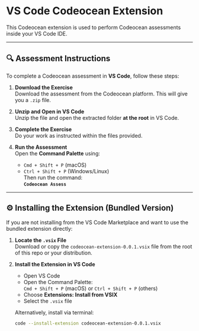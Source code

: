 # VS Code Codeocean Extension

This Codeocean extension is used to perform Codeocean assessments inside your VS Code IDE.

---

## 🔍 Assessment Instructions

To complete a Codeocean assessment in **VS Code**, follow these steps:

1. **Download the Exercise**  
   Download the assessment from the Codeocean platform. This will give you a `.zip` file.

2. **Unzip and Open in VS Code**  
   Unzip the file and open the extracted folder **at the root** in VS Code.

3. **Complete the Exercise**  
   Do your work as instructed within the files provided.

4. **Run the Assessment**  
   Open the **Command Palette** using:
   - `Cmd + Shift + P` (macOS)
   - `Ctrl + Shift + P` (Windows/Linux)  
   Then run the command:  
   **`Codeocean Assess`**

---

## ⚙️ Installing the Extension (Bundled Version)

If you are not installing from the VS Code Marketplace and want to use the bundled extension directly:

1. **Locate the `.vsix` File**  
   Download or copy the `codeocean-extension-0.0.1.vsix` file from the root of this repo or your distribution.

2. **Install the Extension in VS Code**
   - Open VS Code
   - Open the Command Palette:  
     `Cmd + Shift + P` (macOS) or `Ctrl + Shift + P` (others)
   - Choose **Extensions: Install from VSIX**
   - Select the `.vsix` file

   Alternatively, install via terminal:

   ```bash
   code --install-extension codeocean-extension-0.0.1.vsix
